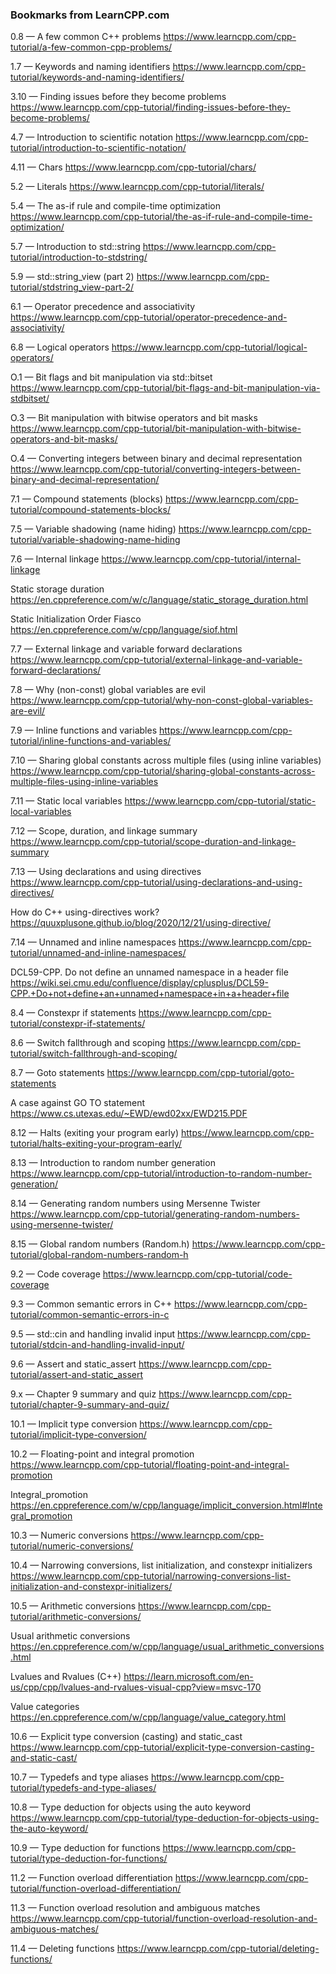 ### Bookmarks from LearnCPP.com

0.8 — A few common C++ problems
https://www.learncpp.com/cpp-tutorial/a-few-common-cpp-problems/

1.7 — Keywords and naming identifiers
https://www.learncpp.com/cpp-tutorial/keywords-and-naming-identifiers/

3.10 — Finding issues before they become problems
https://www.learncpp.com/cpp-tutorial/finding-issues-before-they-become-problems/

4.7 — Introduction to scientific notation
https://www.learncpp.com/cpp-tutorial/introduction-to-scientific-notation/

4.11 — Chars
https://www.learncpp.com/cpp-tutorial/chars/

5.2 — Literals
https://www.learncpp.com/cpp-tutorial/literals/

5.4 — The as-if rule and compile-time optimization
https://www.learncpp.com/cpp-tutorial/the-as-if-rule-and-compile-time-optimization/

5.7 — Introduction to std::string
https://www.learncpp.com/cpp-tutorial/introduction-to-stdstring/

5.9 — std::string_view (part 2)
https://www.learncpp.com/cpp-tutorial/stdstring_view-part-2/

6.1 — Operator precedence and associativity
https://www.learncpp.com/cpp-tutorial/operator-precedence-and-associativity/

6.8 — Logical operators
https://www.learncpp.com/cpp-tutorial/logical-operators/

O.1 — Bit flags and bit manipulation via std::bitset
https://www.learncpp.com/cpp-tutorial/bit-flags-and-bit-manipulation-via-stdbitset/

O.3 — Bit manipulation with bitwise operators and bit masks
https://www.learncpp.com/cpp-tutorial/bit-manipulation-with-bitwise-operators-and-bit-masks/

O.4 — Converting integers between binary and decimal representation
https://www.learncpp.com/cpp-tutorial/converting-integers-between-binary-and-decimal-representation/

7.1 — Compound statements (blocks)
https://www.learncpp.com/cpp-tutorial/compound-statements-blocks/

7.5 — Variable shadowing (name hiding)
https://www.learncpp.com/cpp-tutorial/variable-shadowing-name-hiding

7.6 — Internal linkage
https://www.learncpp.com/cpp-tutorial/internal-linkage

Static storage duration
https://en.cppreference.com/w/c/language/static_storage_duration.html

Static Initialization Order Fiasco
https://en.cppreference.com/w/cpp/language/siof.html

7.7 — External linkage and variable forward declarations
https://www.learncpp.com/cpp-tutorial/external-linkage-and-variable-forward-declarations/

7.8 — Why (non-const) global variables are evil
https://www.learncpp.com/cpp-tutorial/why-non-const-global-variables-are-evil/

7.9 — Inline functions and variables
https://www.learncpp.com/cpp-tutorial/inline-functions-and-variables/

7.10 — Sharing global constants across multiple files (using inline variables)
https://www.learncpp.com/cpp-tutorial/sharing-global-constants-across-multiple-files-using-inline-variables

7.11 — Static local variables
https://www.learncpp.com/cpp-tutorial/static-local-variables

7.12 — Scope, duration, and linkage summary
https://www.learncpp.com/cpp-tutorial/scope-duration-and-linkage-summary

7.13 — Using declarations and using directives
https://www.learncpp.com/cpp-tutorial/using-declarations-and-using-directives/

How do C++ using-directives work?
https://quuxplusone.github.io/blog/2020/12/21/using-directive/

7.14 — Unnamed and inline namespaces
https://www.learncpp.com/cpp-tutorial/unnamed-and-inline-namespaces/

DCL59-CPP. Do not define an unnamed namespace in a header file
https://wiki.sei.cmu.edu/confluence/display/cplusplus/DCL59-CPP.+Do+not+define+an+unnamed+namespace+in+a+header+file

8.4 — Constexpr if statements
https://www.learncpp.com/cpp-tutorial/constexpr-if-statements/

8.6 — Switch fallthrough and scoping
https://www.learncpp.com/cpp-tutorial/switch-fallthrough-and-scoping/

8.7 — Goto statements
https://www.learncpp.com/cpp-tutorial/goto-statements

A case against GO TO statement
https://www.cs.utexas.edu/~EWD/ewd02xx/EWD215.PDF

8.12 — Halts (exiting your program early)
https://www.learncpp.com/cpp-tutorial/halts-exiting-your-program-early/

8.13 — Introduction to random number generation
https://www.learncpp.com/cpp-tutorial/introduction-to-random-number-generation/

8.14 — Generating random numbers using Mersenne Twister
https://www.learncpp.com/cpp-tutorial/generating-random-numbers-using-mersenne-twister/

8.15 — Global random numbers (Random.h)
https://www.learncpp.com/cpp-tutorial/global-random-numbers-random-h

9.2 — Code coverage
https://www.learncpp.com/cpp-tutorial/code-coverage

9.3 — Common semantic errors in C++
https://www.learncpp.com/cpp-tutorial/common-semantic-errors-in-c

9.5 — std::cin and handling invalid input
https://www.learncpp.com/cpp-tutorial/stdcin-and-handling-invalid-input/

9.6 — Assert and static_assert
https://www.learncpp.com/cpp-tutorial/assert-and-static_assert

9.x — Chapter 9 summary and quiz
https://www.learncpp.com/cpp-tutorial/chapter-9-summary-and-quiz/

10.1 — Implicit type conversion
https://www.learncpp.com/cpp-tutorial/implicit-type-conversion/

10.2 — Floating-point and integral promotion
https://www.learncpp.com/cpp-tutorial/floating-point-and-integral-promotion

Integral_promotion
https://en.cppreference.com/w/cpp/language/implicit_conversion.html#Integral_promotion

10.3 — Numeric conversions
https://www.learncpp.com/cpp-tutorial/numeric-conversions/

10.4 — Narrowing conversions, list initialization, and constexpr initializers
https://www.learncpp.com/cpp-tutorial/narrowing-conversions-list-initialization-and-constexpr-initializers/

10.5 — Arithmetic conversions
https://www.learncpp.com/cpp-tutorial/arithmetic-conversions/

Usual arithmetic conversions
https://en.cppreference.com/w/cpp/language/usual_arithmetic_conversions.html

Lvalues and Rvalues (C++)
https://learn.microsoft.com/en-us/cpp/cpp/lvalues-and-rvalues-visual-cpp?view=msvc-170

Value categories
https://en.cppreference.com/w/cpp/language/value_category.html

10.6 — Explicit type conversion (casting) and static_cast
https://www.learncpp.com/cpp-tutorial/explicit-type-conversion-casting-and-static-cast/

10.7 — Typedefs and type aliases
https://www.learncpp.com/cpp-tutorial/typedefs-and-type-aliases/

10.8 — Type deduction for objects using the auto keyword
https://www.learncpp.com/cpp-tutorial/type-deduction-for-objects-using-the-auto-keyword/

10.9 — Type deduction for functions
https://www.learncpp.com/cpp-tutorial/type-deduction-for-functions/

11.2 — Function overload differentiation
https://www.learncpp.com/cpp-tutorial/function-overload-differentiation/

11.3 — Function overload resolution and ambiguous matches
https://www.learncpp.com/cpp-tutorial/function-overload-resolution-and-ambiguous-matches/

11.4 — Deleting functions
https://www.learncpp.com/cpp-tutorial/deleting-functions/







